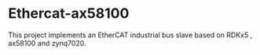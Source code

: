# Ethercat-ax58100
This project implements an EtherCAT industrial bus slave based on RDKx5 , ax58100 and zynq7020.
